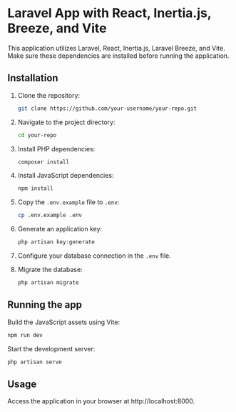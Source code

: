 # Laravel App with React, Inertia.js, Breeze, and Vite

This application utilizes Laravel, React, Inertia.js, Laravel Breeze, and Vite. Make sure these dependencies are installed before running the application.

## Installation

1. Clone the repository:

    ```bash
    git clone https://github.com/your-username/your-repo.git
    ```

2. Navigate to the project directory:

    ```bash
    cd your-repo
    ```

3. Install PHP dependencies:

    ```bash
    composer install
    ```

4. Install JavaScript dependencies:

    ```bash
    npm install
    ```

5. Copy the `.env.example` file to `.env`:

    ```bash
    cp .env.example .env
    ```

6. Generate an application key:

    ```bash
    php artisan key:generate
    ```

7. Configure your database connection in the `.env` file.

8. Migrate the database:

    ```bash
    php artisan migrate
    ```

## Running the app

Build the JavaScript assets using Vite:

```bash
npm run dev
```

Start the development server:
```bash
php artisan serve
```

## Usage

Access the application in your browser at http://localhost:8000.

